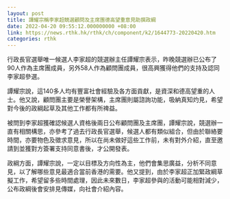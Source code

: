 ```yaml
---
layout: post
title: 譚耀宗稱李家超競選顧問及主席團德高望重意見助撰政綱
date: 2022-04-20 09:55:12.000000000 +08:00
link: https://news.rthk.hk/rthk/ch/component/k2/1644773-20220420.htm
categories: rthk
---
```


行政長官選舉唯一候選人李家超的競選辦主任譚耀宗表示，昨晚競選辦已公布了90人作為主席團成員，另外58人作為顧問團成員，很高興獲得他們的支持及認同李家超參選。

譚耀宗說，這140多人均有豐富社會經驗及各方面貢獻，是資深和德高望重的人士。他又說，顧問團主要是榮譽架構，主席團則屬諮詢功能，吸納真知灼見，希望對今後的政綱起草及其他工作都有所禆益。

被問到李家超獲確認候選人資格後兩日公布顧問團及主席團，譚耀宗說，競選辦一直有相關構思，亦參考了過去行政長官選舉，候選人都有類似組合，但由於聯絡要時間，亦要物色及徵求意見，所以在尚未做好這些工作前，未有對外介紹，直至邀請到並獲對方簽署支持同意書後，才公開發表。

政綱方面，譚耀宗說，一定以目標及方向性為主，他們會集思廣益，分析不同意見，以了解哪些意見最適合當前香港的需要。他又提到，由於李家超正加緊政綱草擬工作，希望留多些時間處理，因此未來數日，李家超參與的活動可能相對減少，公布政綱後會安排見傳媒，向社會介紹內容。
